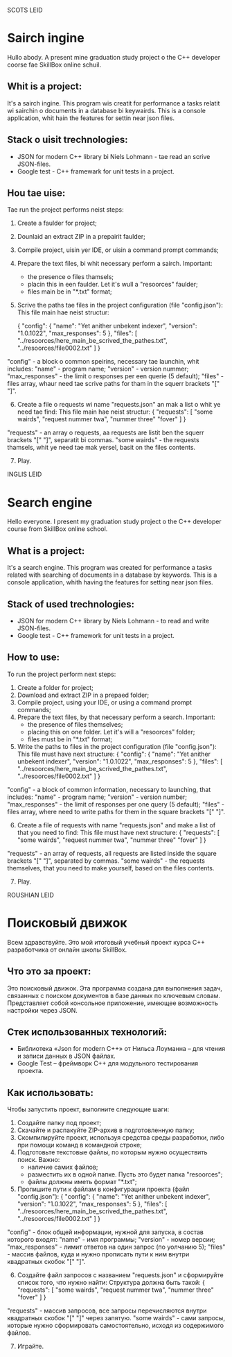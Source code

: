 SCOTS LEID
# Sairch ingine

Hullo abody. A present mine graduation study project o the C++ developer coorse fae SkillBox online schuil.

## Whit is a project:
It's a sairch ingine. This program wis creatit for performance a tasks relatit wi sairchin o documents in a database bi keywairds.
This is a console application, whit hain the features for settin near json files.

## Stack o uisit trechnologies:
- JSON for modern C++ library bi Niels Lohmann - tae read an scrive JSON-files.
- Google test - C++ framewark for unit tests in a project.

## Hou tae uise:
Tae run the project performs neist steps:
1. Create a faulder for project;
2. Dounlaid an extract ZIP in a prepairit faulder;
3. Compile project, uisin yer IDE, or uisin a command prompt commands;
4. Prepare the text files, bi whit necessary perform a sairch. Important:
   - the presence o files thamsels;
   - placin this in een faulder. Let it's wull a "resoorces" faulder;
   - files main be in "*.txt" format;
5. Scrive the paths tae files in the project configuration (file "config.json"):
   This file main hae neist structur:
   
   {
      "config": {
         "name": "Yet anither unbekent indexer",
         "version": "1.0.1022",
         "max_responses": 5
      },
      "files": [
         "../resoorces/here_main_be_scrived_the_pathes.txt",
         "../resoorces/file0002.txt"
      ]
   }
   
"config" - a block o common speirins, necessary tae launchin, whit includes:
   "name" - program name;
   "version" - version nummer;
   "max_responses" - the limit o responses per een querie (5 default);
   "files" - files array, whaur need tae scrive paths for tham in the squerr brackets "[" "]".
   
6. Create a file o requests wi name "requests.json" an mak a list o whit ye need tae find: 
   This file main hae neist structur:
   {
      "requests": [
         "some wairds",
         "request nummer twa",
         "nummer three"
         "fover"
      ]
   }
   
"requests" - an array o requests, aa requests are listit ben the squerr brackets "[" "]", separatit bi commas.
"some wairds" - the requests thamsels, whit ye need tae mak yersel, basit on the files contents.

7. Play.

INGLIS LEID
# Search engine

Hello everyone. I present my graduation study project o the C++ developer course from SkillBox online school.

## What is a project:
It's a search engine. This program was created for performance a tasks related with searching of documents in a database by keywords.
This is a console application, whith having the features for setting near json files.

## Stack of used trechnologies:
- JSON for modern C++ library by Niels Lohmann - to read and write JSON-files.
- Google test - C++ framework for unit tests in a project.
   
## How to use:
To run the project perform next steps:
1. Create a folder for project;
2. Download and extract ZIP in a prepaed folder;
3. Compile project, using your IDE, or using a command prompt commands;
4. Prepare the text files, by that necessary perform a search. Important:
   - the presence of files themselves;
   - placing this on one folder. Let it's will a "resoorces" folder;
   - files must be in "*.txt" format;
5. Write the paths to files in the project configuration (file "config.json"):
   This file must have next structure:
   {
      "config": {
         "name": "Yet anither unbekent indexer",
         "version": "1.0.1022",
         "max_responses": 5
      },
      "files": [
         "../resoorces/here_main_be_scrived_the_pathes.txt",
         "../resoorces/file0002.txt"
      ]
   }
   
"config" - a block of common information, necessary to launching, that includes:
   "name" - program name;
   "version" - version number;
   "max_responses" - the limit of responses per one query (5 default);
   "files" - files array, where need to write paths for them in the square brackets "[" "]".
   
6. Create a file of requests with name "requests.json" and make a list of that you need to find: 
   This file must have next structure:
   {
      "requests": [
         "some wairds",
         "request nummer twa",
         "nummer three"
         "fover"
      ]
   }
   
"requests" - an array of requests, all requests are listed inside the square brackets "[" "]", separated by commas.
"some wairds" - the requests themselves, that you need to make yourself, based on the files contents.

7. Play.

ROUSHIAN LEID
# Поисковый движок

Всем здравствуйте. Это мой итоговый учебный проект курса C++ разработчика от онлайн школы SkillBox.

## Что это за проект:
Это поисковый движок. Эта программа создана для выполнения задач, связанных с поиском документов в базе данных по ключевым словам.
Представляет собой консольное приложение, имеющее возможность настройки через JSON.

## Стек использованных технологий:
- Библиотека «Json for modern C++» от Нильса Лоуманна – для чтения и записи данных в JSON файлах.
- Google Test – фреймворк C++ для модульного тестирования проекта.

## Как использовать:
Чтобы запустить проект, выполните следующие шаги:
1. Создайте папку под проект;
2. Скачайте и распакуйте ZIP-архив в подготовленную папку;
3. Скомпилируйте проект, используя средства среды разработки, либо при помощи команд в командной строке;
4. Подготовьте текстовые файлы, по которым нужно осуществить поиск. Важно:
   - наличие самих файлов;
   - разместить их в одной папке. Пусть это будет папка "resoorces";
   - файлы должны иметь формат "*.txt";
5. Пропишите пути к файлам в конфигурации проекта (файл "config.json"):
   {
      "config": {
         "name": "Yet anither unbekent indexer",
         "version": "1.0.1022",
         "max_responses": 5
      },
      "files": [
         "../resoorces/here_main_be_scrived_the_pathes.txt",
         "../resoorces/file0002.txt"
      ]
   }
   
"config" - блок общей информации, нужной для запуска, в состав которого входят:
   "name" - имя программы;
   "version" - номер версии;
   "max_responses" - лимит ответов на один запрос (по уолчанию 5);
   "files" - массив файлов, куда и нужно прописать пути к ним внутри квадратных скобок "[" "]".
   
6. Создайте файл запросов с названием "requests.json" и сформируйте список того, что нужно найти: 
   Структура должна быть такой:
   {
      "requests": [
         "some wairds",
         "request nummer twa",
         "nummer three"
         "fover"
      ]
   }
   
"requests" - массив запросов, все запросы перечисляются внутри квадратных скобок "[" "]" через запятую.
"some wairds" - сами запросы, которые нужно сформировать самостоятельно, исходя из содержимого файлов.

7. Играйте.

   
